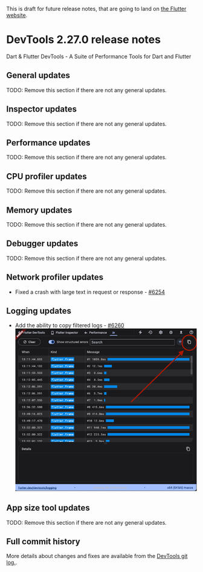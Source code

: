 This is draft for future release notes, that are going to land on
[the Flutter website](https://docs.flutter.dev/development/tools/devtools/release-notes).

# DevTools 2.27.0 release notes

Dart & Flutter DevTools - A Suite of Performance Tools for Dart and Flutter

## General updates
TODO: Remove this section if there are not any general updates.

## Inspector updates
TODO: Remove this section if there are not any general updates.

## Performance updates
TODO: Remove this section if there are not any general updates.

## CPU profiler updates
TODO: Remove this section if there are not any general updates.

## Memory updates
TODO: Remove this section if there are not any general updates.

## Debugger updates
TODO: Remove this section if there are not any general updates.

## Network profiler updates
- Fixed a crash with large text in request or response - [#6254](https://github.com/flutter/devtools/pull/6254)

## Logging updates
* Add the ability to copy filtered logs - [#6260](https://github.com/flutter/devtools/pull/6260)
![Logger tab copy](images/logger_copy.png "Logger tab copy")
## App size tool updates
TODO: Remove this section if there are not any general updates.

## Full commit history
More details about changes and fixes are available from the
[DevTools git log.](https://github.com/flutter/devtools/commits/master).
